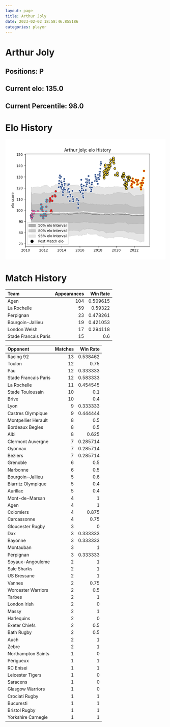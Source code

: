 ```yaml
---  
layout: page  
title: Arthur Joly  
date: 2023-02-02 18:58:46.855186  
categories: player  
---
```

# Arthur Joly

## Positions: P

## Current elo: 135.0

## Current Percentile: 98.0

# Elo History


![elo history](history_ArthurJoly.png)
# Match History


| Team                 |   Appearances |   Win Rate |
|:---------------------|--------------:|-----------:|
| Agen                 |           104 |   0.509615 |
| La Rochelle          |            59 |   0.59322  |
| Perpignan            |            23 |   0.478261 |
| Bourgoin-Jallieu     |            19 |   0.421053 |
| London Welsh         |            17 |   0.294118 |
| Stade Francais Paris |            15 |   0.6      |

| Opponent             |   Matches |   Win Rate |
|:---------------------|----------:|-----------:|
| Racing 92            |        13 |   0.538462 |
| Toulon               |        12 |   0.75     |
| Pau                  |        12 |   0.333333 |
| Stade Francais Paris |        12 |   0.583333 |
| La Rochelle          |        11 |   0.454545 |
| Stade Toulousain     |        10 |   0.1      |
| Brive                |        10 |   0.4      |
| Lyon                 |         9 |   0.333333 |
| Castres Olympique    |         9 |   0.444444 |
| Montpellier Herault  |         8 |   0.5      |
| Bordeaux Begles      |         8 |   0.5      |
| Albi                 |         8 |   0.625    |
| Clermont Auvergne    |         7 |   0.285714 |
| Oyonnax              |         7 |   0.285714 |
| Beziers              |         7 |   0.285714 |
| Grenoble             |         6 |   0.5      |
| Narbonne             |         6 |   0.5      |
| Bourgoin-Jallieu     |         5 |   0.6      |
| Biarritz Olympique   |         5 |   0.4      |
| Aurillac             |         5 |   0.4      |
| Mont-de-Marsan       |         4 |   1        |
| Agen                 |         4 |   1        |
| Colomiers            |         4 |   0.875    |
| Carcassonne          |         4 |   0.75     |
| Gloucester Rugby     |         3 |   0        |
| Dax                  |         3 |   0.333333 |
| Bayonne              |         3 |   0.333333 |
| Montauban            |         3 |   1        |
| Perpignan            |         3 |   0.333333 |
| Soyaux-Angouleme     |         2 |   1        |
| Sale Sharks          |         2 |   1        |
| US Bressane          |         2 |   1        |
| Vannes               |         2 |   0.75     |
| Worcester Warriors   |         2 |   0.5      |
| Tarbes               |         2 |   1        |
| London Irish         |         2 |   0        |
| Massy                |         2 |   1        |
| Harlequins           |         2 |   0        |
| Exeter Chiefs        |         2 |   0.5      |
| Bath Rugby           |         2 |   0.5      |
| Auch                 |         2 |   1        |
| Zebre                |         2 |   1        |
| Northampton Saints   |         1 |   0        |
| Périgueux            |         1 |   1        |
| RC Enisei            |         1 |   1        |
| Leicester Tigers     |         1 |   0        |
| Saracens             |         1 |   0        |
| Glasgow Warriors     |         1 |   0        |
| Crociati Rugby       |         1 |   1        |
| Bucuresti            |         1 |   1        |
| Bristol Rugby        |         1 |   1        |
| Yorkshire Carnegie   |         1 |   1        |